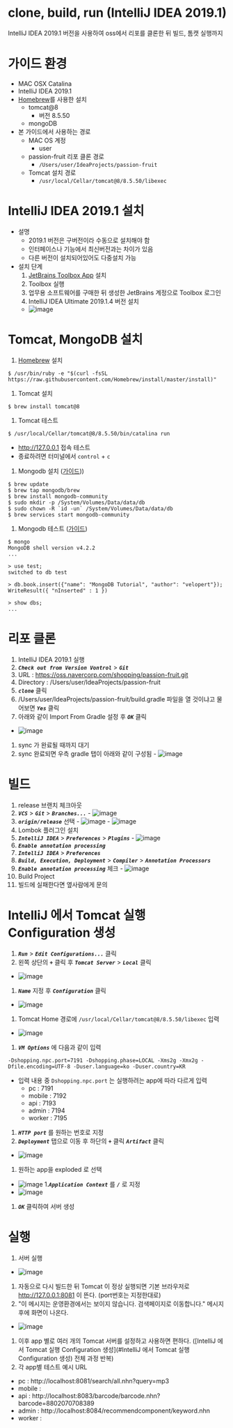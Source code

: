 # clone, build, run (IntelliJ IDEA 2019.1)
IntelliJ IDEA 2019.1 버전을 사용하여 oss에서 리포를 클론한 뒤 빌드, 톰캣 실행까지

# 가이드 환경
- MAC OSX Catalina
- IntelliJ IDEA 2019.1
- [Homebrew](https://brew.sh/index_ko)를 사용한 설치
  - tomcat@8
    - 버전 8.5.50
  - mongoDB
- 본 가이드에서 사용하는 경로
  - MAC OS 계정
    - user
  - passion-fruit 리포 클론 경로
    - `/Users/user/IdeaProjects/passion-fruit`
  - Tomcat 설치 경로
    - `/usr/local/Cellar/tomcat@8/8.5.50/libexec`

# IntelliJ IDEA 2019.1 설치
- 설명
  - 2019.1 버전은 구버전이라 수동으로 설치해야 함
  - 인터페이스나 기능에서 최신버전과는 차이가 있음
  - 다른 버전이 설치되어있어도 다중설치 가능
- 설치 단계
  1. [JetBrains Toolbox App](https://www.jetbrains.com/toolbox-app/) 설치
  1. Toolbox 실행
  1. 업무용 소프트웨어를 구매한 뒤 생성한 JetBrains 계정으로 Toolbox 로그인
  1. IntelliJ IDEA Ultimate 2019.1.4 버전 설치
    - ![image](../images/2020-01-15_15.21.06.png)

# Tomcat, MongoDB 설치
1. [Homebrew](https://brew.sh/index_ko) 설치
  ```
  $ /usr/bin/ruby -e "$(curl -fsSL https://raw.githubusercontent.com/Homebrew/install/master/install)"
  ```
1. Tomcat 설치
  ```
  $ brew install tomcat@8
  ```
1. Tomcat 테스트
  ```
  $ /usr/local/Cellar/tomcat@8/8.5.50/bin/catalina run
  ```
  - http://127.0.0.1 접속 테스트
  - 종료하려면 터미널에서 `control` + `c`
1. Mongodb 설치 ([가이드](https://zellwk.com/blog/install-mongodb/)))
  ```
  $ brew update
  $ brew tap mongodb/brew
  $ brew install mongodb-community
  $ sudo mkdir -p /System/Volumes/Data/data/db
  $ sudo chown -R `id -un` /System/Volumes/Data/data/db
  $ brew services start mongodb-community
  ```
1. Mongodb 테스트 ([가이드](https://velopert.com/457))
  ```
  $ mongo
  MongoDB shell version v4.2.2
  ...
  
  > use test;
  switched to db test
  
  > db.book.insert({"name": "MongoDB Tutorial", "author": "velopert"});
  WriteResult({ "nInserted" : 1 })
  
  > show dbs;
  ...
  ```

# 리포 클론
1. IntelliJ IDEA 2019.1 실행
1. ***`Check out from Version Vontrol`*** > ***`Git`***
  1. URL : https://oss.navercorp.com/shopping/passion-fruit.git
  1. Directory : /Users/user/IdeaProjects/passion-fruit
1. ***`clone`*** 클릭
1. /Users/user/IdeaProjects/passion-fruit/build.gradle 파일을 열 것이냐고 물어보면 ***`Yes`*** 클릭
1. 아래와 같이 Import From Gradle 설정 후 ***`OK`*** 클릭
  - ![image](../images/2020-01-15_15.37.24.png)
1. sync 가 완료될 때까지 대기
  1. sync 완료되면 우측 gradle 탭이 아래와 같이 구성됨
    - ![image](../images/2020-01-15_15.47.42.png)

# 빌드
1. release 브랜치 체크아웃
  1. ***`VCS`*** > ***`Git`*** > ***`Branches...`***
    - ![image](../images/2020-01-15_15.49.27.png)
  1. ***`origin/release`*** 선택
    - ![image](../images/2020-01-15_15.52.12.png)
    - ![image](../images/2020-01-15_15.55.19.png)
1. Lombok 플러그인 설치
  1. ***`IntelliJ IDEA`*** > ***`Preferences`*** > ***`Plugins`***
    - ![image](../images/020-01-15_16.08.17.png)
1. ***`Enable annotation processing`***
  1. ***`IntelliJ IDEA`*** > ***`Preferences`*** 
  1. ***`Build, Execution, Deployment`*** > ***`Compiler`*** > ***`Annotation Processors`***
  1. ***`Enable annotation processing`*** 체크
    - ![image](../images/2020-01-15_16.08.17.png)
1. Build Project
  1. 빌드에 실패한다면 옆사람에게 문의

# IntelliJ 에서 Tomcat 실행 Configuration 생성
1. ***`Run`*** > ***`Edit Configurations...`*** 클릭
1. 왼쪽 상단의 ***`+`*** 클릭 후 ***`Tomcat Server`*** > ***`Local`*** 클릭
  - ![image](../images/2020-01-17_17.46.22.png)
1. ***`Name`*** 지정 후 ***`Configuration`*** 클릭
  - ![image](../images/2020-01-17_18.12.27.png)
1. Tomcat Home 경로에 `/usr/local/Cellar/tomcat@8/8.5.50/libexec` 입력
  - ![image](../images/2020-01-17_17.50.45.png)
1. ***`VM Options`*** 에 다음과 같이 입력
  ```
  -Dshopping.npc.port=7191 -Dshopping.phase=LOCAL -Xms2g -Xmx2g -Dfile.encoding=UTF-8 -Duser.language=ko -Duser.country=KR
  ```
  - 입력 내용 중 `Dshopping.npc.port` 는 실행하려는 app에 따라 다르게 입력
    - pc : 7191
    - mobile : 7192
    - api : 7193
    - admin : 7194
    - worker : 7195
1. ***`HTTP port`*** 를 원하는 번호로 지정
1. ***`Deployment`*** 탭으로 이동 후 하단의 ***`+`*** 클릭 ***`Artifact`*** 클릭
  - ![image](../images/2020-01-17_18.16.09.png)
1. 원하는 app을 exploded 로 선택
  - ![image](../images/2020-01-17_18.18.41.png)
1.***`Application Context`*** 를 ***`/`*** 로 지정
  - ![image](../images/2020-01-17_18.20.03.png)
1. ***`OK`*** 클릭하여 서버 생성

# 실행
1. 서버 실행
  - ![image](../images/2020-01-17_18.23.06.png)
1. 자동으로 다시 빌드한 뒤 Tomcat 이 정상 실행되면 기본 브라우저로 http://127.0.0.1:8081 이 뜬다. (port번호는 지정한대로)
1. "이 메시지는 운영환경에서는 보이지 않습니다. 검색페이지로 이동합니다." 메시지 후에 화면이 나온다.
  - ![image](../images/2020-01-17_18.39.18.png)
1. 이후 app 별로 여러 개의 Tomcat 서버를 설정하고 사용하면 편하다. ([IntelliJ 에서 Tomcat 실행 Configuration 생성](#IntelliJ 에서 Tomcat 실행 Configuration 생성) 전체 과정 반복)
1. 각 app별 테스트 예시 URL
  - pc : http://localhost:8081/search/all.nhn?query=mp3
  - mobile :
  - api : http://localhost:8083/barcode/barcode.nhn?barcode=8802070708389
  - admin : http://localhost:8084/recommendcomponent/keyword.nhn
  - worker : 
